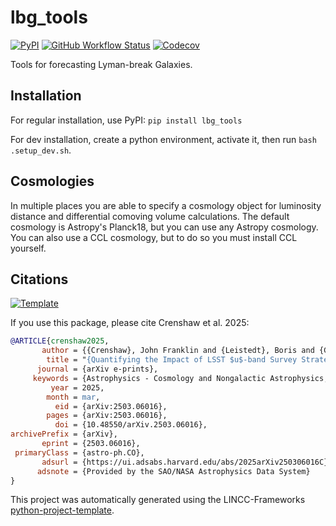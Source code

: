 
# lbg_tools

[![PyPI](https://img.shields.io/pypi/v/lbg_tools?color=blue&logo=pypi&logoColor=white)](https://pypi.org/project/lbg_tools/)
[![GitHub Workflow Status](https://img.shields.io/github/actions/workflow/status/jfcrenshaw/lbg_tools/smoke-test.yml)](https://github.com/jfcrenshaw/lbg_tools/actions/workflows/smoke-test.yml)
[![Codecov](https://codecov.io/gh/jfcrenshaw/lbg_tools/branch/main/graph/badge.svg)](https://codecov.io/gh/jfcrenshaw/lbg_tools)

Tools for forecasting Lyman-break Galaxies.

## Installation

For regular installation, use PyPI: `pip install lbg_tools`

For dev installation, create a python environment, activate it, then run `bash .setup_dev.sh`.

## Cosmologies

In multiple places you are able to specify a cosmology object for luminosity distance and differential comoving volume calculations.
The default cosmology is Astropy's Planck18, but you can use any Astropy cosmology.
You can also use a CCL cosmology, but to do so you must install CCL yourself.

## Citations

[![Template](https://img.shields.io/badge/Template-LINCC%20Frameworks%20Python%20Project%20Template-brightgreen)](https://lincc-ppt.readthedocs.io/en/latest/)

If you use this package, please cite Crenshaw et al. 2025:

```bibtex
@ARTICLE{crenshaw2025,
       author = {{Crenshaw}, John Franklin and {Leistedt}, Boris and {Graham}, Melissa Lynn and {Payerne}, Constantin and {Connolly}, Andrew J. and {Gawiser}, Eric and {Karim}, Tanveer and {Malz}, Alex I. and {Newman}, Jeffrey A. and {Ricci}, Marina and {The LSST Dark Energy Science Collaboration}},
        title = "{Quantifying the Impact of LSST $u$-band Survey Strategy on Photometric Redshift Estimation and the Detection of Lyman-break Galaxies}",
      journal = {arXiv e-prints},
     keywords = {Astrophysics - Cosmology and Nongalactic Astrophysics, Astrophysics - Instrumentation and Methods for Astrophysics},
         year = 2025,
        month = mar,
          eid = {arXiv:2503.06016},
        pages = {arXiv:2503.06016},
          doi = {10.48550/arXiv.2503.06016},
archivePrefix = {arXiv},
       eprint = {2503.06016},
 primaryClass = {astro-ph.CO},
       adsurl = {https://ui.adsabs.harvard.edu/abs/2025arXiv250306016C},
      adsnote = {Provided by the SAO/NASA Astrophysics Data System}
}
```

This project was automatically generated using the LINCC-Frameworks
[python-project-template](https://github.com/lincc-frameworks/python-project-template).
